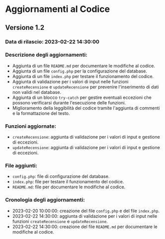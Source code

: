 # Aggiornamenti al Codice

## Versione 1.2

### Data di rilascio: 2023-02-22 14:30:00

### Descrizione degli aggiornamenti:

* Aggiunta di un file `README.md` per documentare le modifiche al codice.
* Aggiunta di un file `config.php` per la configurazione del database.
* Aggiunta di un file `index.php` per testare il funzionamento del codice.
* Aggiunta di validazione per i valori di input nelle funzioni `createRecensione` e `updateRecensione` per prevenire l'inserimento di dati non validi nel database.
* Aggiunta di un blocco `try-catch` per gestire eventuali eccezioni che possono verificarsi durante l'esecuzione delle funzioni.
* Miglioramento della leggibilità del codice tramite l'aggiunta di commenti e la formattazione del testo.

### Funzioni aggiornate:

* `createRecensione`: aggiunta di validazione per i valori di input e gestione di eccezioni.
* `updateRecensione`: aggiunta di validazione per i valori di input e gestione di eccezioni.

### File aggiunti:

* `config.php`: file di configurazione del database.
* `index.php`: file per testare il funzionamento del codice.
* `README.md`: file per documentare le modifiche al codice.


### Cronologia degli aggiornamenti:

* 2023-02-20 10:00:00: creazione del file `config.php` e del file `index.php`.
* 2023-02-22 14:30:00: aggiunta di validazione per i valori di input nelle funzioni `createRecensione` e `updateRecensione`.
* 2023-02-22 14:30:00: creazione del file `README.md` per documentare le modifiche al codice.